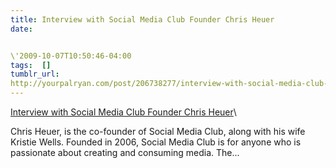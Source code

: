```yaml
---
title: Interview with Social Media Club Founder Chris Heuer
date:


\'2009-10-07T10:50:46-04:00  
tags:  [] 
tumblr_url:
http://yourpalryan.com/post/206738277/interview-with-social-media-club-founder-chris
---
```

[Interview with Social Media Club Founder Chris
Heuer](http://digg.com/people/Interview_with_Social_Media_Club_Founder_Chris_Heuer)\

Chris Heuer, is the co-founder of Social Media Club, along with his wife
Kristie Wells. Founded in 2006, Social Media Club is for anyone who is
passionate about creating and consuming media. The...
